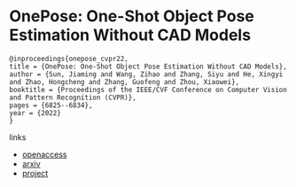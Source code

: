 # OnePose: One-Shot Object Pose Estimation Without CAD Models

```
@inproceedings{onepose_cvpr22,
title = {OnePose: One-Shot Object Pose Estimation Without CAD Models},
author = {Sun, Jiaming and Wang, Zihao and Zhang, Siyu and He, Xingyi and Zhao, Hongcheng and Zhang, Guofeng and Zhou, Xiaowei},
booktitle = {Proceedings of the IEEE/CVF Conference on Computer Vision and Pattern Recognition (CVPR)},
pages = {6825--6834},
year = {2022}
}
```

links
- [openaccess](http://openaccess.thecvf.com//content/CVPR2022/html/Sun_OnePose_One-Shot_Object_Pose_Estimation_Without_CAD_Models_CVPR_2022_paper.html)
- [arxiv](https://arxiv.org/abs/2205.12257)
- [project](https://zju3dv.github.io/onepose/)
